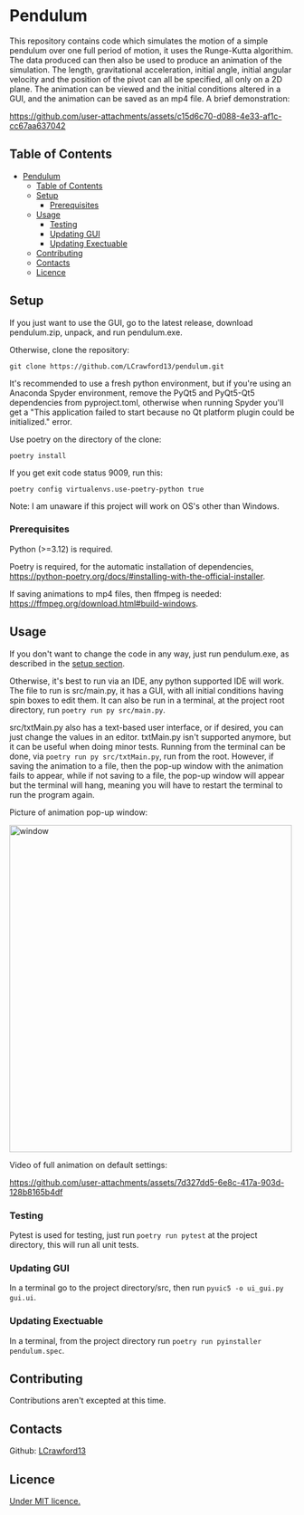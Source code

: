 # Pendulum
This repository contains code which simulates the motion of a simple pendulum over one full period of motion, it uses the Runge-Kutta algorithim. The data produced can then also be used to produce an animation of the simulation. The length, gravitational acceleration, initial angle, initial angular velocity and the position of the pivot can all be specified, all only on a 2D plane. The animation can be viewed and the initial conditions altered in a GUI, and the animation can be saved as an mp4 file. A brief demonstration:

https://github.com/user-attachments/assets/c15d6c70-d088-4e33-af1c-cc67aa637042

## Table of Contents

- [Pendulum](#pendulum)
  - [Table of Contents](#table-of-contents)
  - [Setup](#setup)
    - [Prerequisites](#prerequisites)
  - [Usage](#usage)
    - [Testing](#testing)
    - [Updating GUI](#updating-gui)
    - [Updating Exectuable](#updating-exectuable)
  - [Contributing](#contributing)
  - [Contacts](#contacts)
  - [Licence](#licence)

## Setup

If you just want to use the GUI, go to the latest release, download pendulum.zip, unpack, and run pendulum.exe.

Otherwise, clone the repository:
```shell
git clone https://github.com/LCrawford13/pendulum.git
```

It's recommended to use a fresh python environment, but if you're using an Anaconda Spyder environment, remove the PyQt5 and PyQt5-Qt5 dependencies from pyproject.toml, otherwise when running Spyder you'll get a "This application failed to start because no Qt platform plugin could be initialized." error.

Use poetry on the directory of the clone:
```shell
poetry install
```

If you get exit code status 9009, run this:
```shell
poetry config virtualenvs.use-poetry-python true
```

Note: I am unaware if this project will work on OS's other than Windows.

### Prerequisites

Python (>=3.12) is required.

Poetry is required, for the automatic installation of dependencies, https://python-poetry.org/docs/#installing-with-the-official-installer. 

If saving animations to mp4 files, then ffmpeg is needed: https://ffmpeg.org/download.html#build-windows.

## Usage

If you don't want to change the code in any way, just run pendulum.exe, as described in the [setup section](#setup).

Otherwise, it's best to run via an IDE, any python supported IDE will work. The file to run is src/main.py, it has a GUI, with all initial conditions having spin boxes to edit them. It can also be run in a terminal, at the project root directory, run `poetry run py src/main.py`.

src/txtMain.py also has a text-based user interface, or if desired, you can just change the values in an editor. txtMain.py isn't supported anymore, but it can be useful when doing minor tests. Running from the terminal can be done, via `poetry run py src/txtMain.py`, run from the root. However, if saving the animation to a file, then the pop-up window with the animation fails to appear, while if not saving to a file, the pop-up window will appear but the terminal will hang, meaning you will have to restart the terminal to run the program again.

Picture of animation pop-up window:

<img width="499" height="578" alt="window" src="https://github.com/user-attachments/assets/4bf0c436-5514-4a6d-9c28-046f82f8cc4a" />

Video of full animation on default settings:

https://github.com/user-attachments/assets/7d327dd5-6e8c-417a-903d-128b8165b4df

### Testing

Pytest is used for testing, just run `poetry run pytest` at the project directory, this will run all unit tests.

### Updating GUI

In a terminal go to the project directory/src, then run `pyuic5 -o ui_gui.py gui.ui`.

### Updating Exectuable

In a terminal, from the project directory run `poetry run pyinstaller pendulum.spec`.

## Contributing

Contributions aren't excepted at this time.

## Contacts

Github: [LCrawford13](https://github.com/LCrawford13)

## Licence

[Under MIT licence.](LICENCE)
